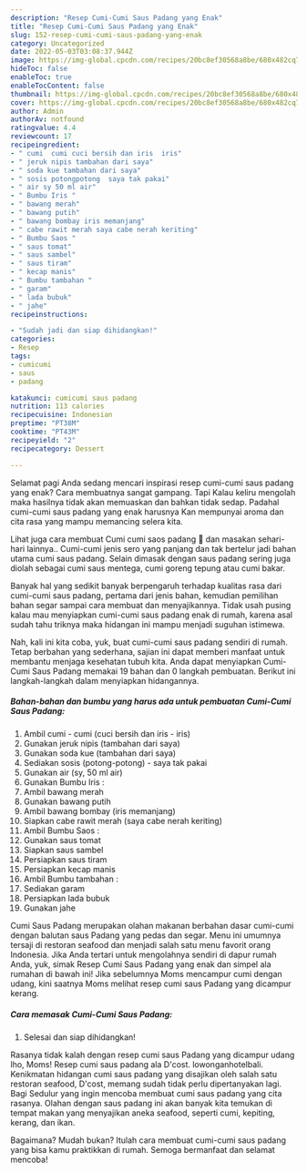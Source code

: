 ```yaml
---
description: "Resep Cumi-Cumi Saus Padang yang Enak"
title: "Resep Cumi-Cumi Saus Padang yang Enak"
slug: 152-resep-cumi-cumi-saus-padang-yang-enak
category: Uncategorized
date: 2022-05-03T03:08:37.944Z
image: https://img-global.cpcdn.com/recipes/20bc8ef30568a8be/680x482cq70/cumi-cumi-saus-padang-foto-resep-utama.jpg
hideToc: false
enableToc: true
enableTocContent: false
thumbnail: https://img-global.cpcdn.com/recipes/20bc8ef30568a8be/680x482cq70/cumi-cumi-saus-padang-foto-resep-utama.jpg
cover: https://img-global.cpcdn.com/recipes/20bc8ef30568a8be/680x482cq70/cumi-cumi-saus-padang-foto-resep-utama.jpg
author: Admin
authorAv: notfound
ratingvalue: 4.4
reviewcount: 17
recipeingredient:
- " cumi  cumi cuci bersih dan iris  iris"
- " jeruk nipis tambahan dari saya"
- " soda kue tambahan dari saya"
- " sosis potongpotong  saya tak pakai"
- " air sy 50 ml air"
- " Bumbu Iris "
- " bawang merah"
- " bawang putih"
- " bawang bombay iris memanjang"
- " cabe rawit merah saya cabe nerah keriting"
- " Bumbu Saos "
- " saus tomat"
- " saus sambel"
- " saus tiram"
- " kecap manis"
- " Bumbu tambahan "
- " garam"
- " lada bubuk"
- " jahe"
recipeinstructions:

- "Sudah jadi dan siap dihidangkan!"
categories:
- Resep
tags:
- cumicumi
- saus
- padang

katakunci: cumicumi saus padang 
nutrition: 113 calories
recipecuisine: Indonesian
preptime: "PT38M"
cooktime: "PT43M"
recipeyield: "2"
recipecategory: Dessert

---
```



Selamat pagi Anda sedang mencari inspirasi resep cumi-cumi saus padang yang enak? Cara membuatnya sangat gampang. Tapi Kalau keliru mengolah maka hasilnya tidak akan memuaskan dan bahkan tidak sedap. Padahal cumi-cumi saus padang yang enak harusnya Kan mempunyai aroma dan cita rasa yang mampu memancing selera kita.


Lihat juga cara membuat Cumi cumi saos padang 🦑 dan masakan sehari-hari lainnya.. Cumi-cumi jenis sero yang panjang dan tak bertelur jadi bahan utama cumi saus padang. Selain dimasak dengan saus padang sering juga diolah sebagai cumi saus mentega, cumi goreng tepung atau cumi bakar.

Banyak hal yang sedikit banyak berpengaruh terhadap kualitas rasa dari cumi-cumi saus padang, pertama dari jenis bahan, kemudian pemilihan bahan segar sampai cara membuat dan menyajikannya. Tidak usah pusing kalau mau menyiapkan cumi-cumi saus padang enak di rumah, karena asal sudah tahu triknya maka hidangan ini mampu menjadi suguhan istimewa.


Nah, kali ini kita coba, yuk, buat cumi-cumi saus padang sendiri di rumah. Tetap berbahan yang sederhana, sajian ini dapat memberi manfaat untuk membantu menjaga kesehatan tubuh kita. Anda dapat menyiapkan Cumi-Cumi Saus Padang memakai 19 bahan dan 0 langkah pembuatan. Berikut ini langkah-langkah dalam menyiapkan hidangannya.

<!--inarticleads1-->

##### Bahan-bahan dan bumbu yang harus ada untuk pembuatan Cumi-Cumi Saus Padang:

1. Ambil  cumi - cumi (cuci bersih dan iris - iris)
1. Gunakan  jeruk nipis (tambahan dari saya)
1. Gunakan  soda kue (tambahan dari saya)
1. Sediakan  sosis (potong-potong) - saya tak pakai
1. Gunakan  air (sy, 50 ml air)
1. Gunakan  Bumbu Iris :
1. Ambil  bawang merah
1. Gunakan  bawang putih
1. Ambil  bawang bombay (iris memanjang)
1. Siapkan  cabe rawit merah (saya cabe nerah keriting)
1. Ambil  Bumbu Saos :
1. Gunakan  saus tomat
1. Siapkan  saus sambel
1. Persiapkan  saus tiram
1. Persiapkan  kecap manis
1. Ambil  Bumbu tambahan :
1. Sediakan  garam
1. Persiapkan  lada bubuk
1. Gunakan  jahe


Cumi Saus Padang merupakan olahan makanan berbahan dasar cumi-cumi dengan balutan saus Padang yang pedas dan segar. Menu ini umumnya tersaji di restoran seafood dan menjadi salah satu menu favorit orang Indonesia. Jika Anda tertari untuk mengolahnya sendiri di dapur rumah Anda, yuk, simak Resep Cumi Saus Padang yang enak dan simpel ala rumahan di bawah ini! Jika sebelumnya Moms mencampur cumi dengan udang, kini saatnya Moms melihat resep cumi saus Padang yang dicampur kerang. 

<!--inarticleads2-->

##### Cara memasak Cumi-Cumi Saus Padang:


1. Selesai dan siap dihidangkan!

Rasanya tidak kalah dengan resep cumi saus Padang yang dicampur udang lho, Moms! Resep cumi saus padang ala D&#39;cost. lowonganhotelbali. Kenikmatan hidangan cumi saus padang yang disajikan oleh salah satu restoran seafood, D&#39;cost, memang sudah tidak perlu dipertanyakan lagi. Bagi Sedulur yang ingin mencoba membuat cumi saus padang yang cita rasanya. Olahan dengan saus padang ini akan banyak kita temukan di tempat makan yang menyajikan aneka seafood, seperti cumi, kepiting, kerang, dan ikan. 

Bagaimana? Mudah bukan? Itulah cara membuat cumi-cumi saus padang yang bisa kamu praktikkan di rumah. Semoga bermanfaat dan selamat mencoba!
